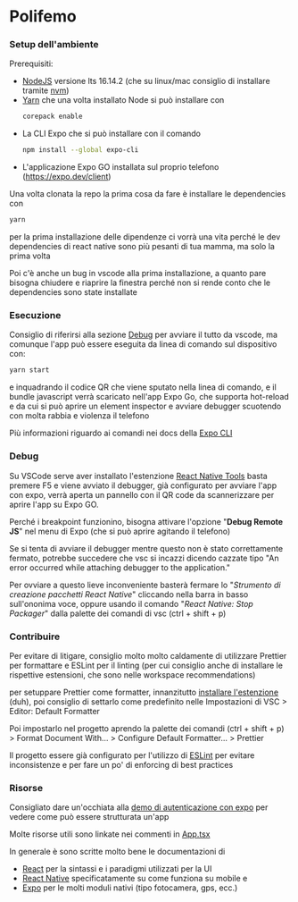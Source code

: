 # Polifemo

### Setup dell'ambiente

Prerequisiti:

- [NodeJS](http://nodejs.org/) versione lts 16.14.2 (che su linux/mac consiglio di installare
  tramite [nvm](https://github.com/nvm-sh/nvm))
- [Yarn](https://yarnpkg.com) che una volta installato Node si può installare con
  ```sh
  corepack enable
  ```
- La CLI Expo che si può installare con il comando
  ```sh
  npm install --global expo-cli
  ```
- L'applicazione Expo GO installata sul proprio telefono (https://expo.dev/client)

Una volta clonata la repo la prima cosa da fare è installare le dependencies con

```sh
yarn
```

per la prima installazione delle dipendenze ci vorrà una vita perché le dev dependencies di react native sono più
pesanti di tua mamma, ma solo la prima volta

Poi c'è anche un bug in vscode alla prima installazione, a quanto pare bisogna chiudere e riaprire
la finestra perché non si rende conto che le dependencies sono state installate

### Esecuzione

Consiglio di riferirsi alla sezione [Debug](#debug) per avviare il tutto da vscode, ma comunque
l'app può essere eseguita da linea di comando sul dispositivo con:

```sh
yarn start
```

e inquadrando il codice QR che viene sputato nella linea di comando, e il bundle javascript verrà
scaricato nell'app Expo Go, che supporta hot-reload e da cui si può aprire un element inspector e
avviare debugger scuotendo con molta rabbia e violenza il telefono

Più informazioni riguardo ai comandi nei docs della [Expo CLI](https://docs.expo.dev/workflow/expo-cli/)

### Debug

Su VSCode serve aver installato l'estenzione [React Native Tools](https://marketplace.visualstudio.com/items?itemName=msjsdiag.vscode-react-native)
basta premere F5 e viene avviato il debugger, già configurato per avviare l'app con expo,
verrà aperta un pannello con il QR code da scannerizzare per aprire l'app su Expo GO.

Perché i breakpoint funzionino, bisogna attivare l'opzione "**Debug Remote JS**" nel menu di Expo
(che si può aprire agitando il telefono)

Se si tenta di avviare il debugger mentre questo non è stato correttamente fermato, potrebbe succedere
che vsc si incazzi dicendo cazzate tipo "An error occurred while attaching debugger to the application."

Per ovviare a questo lieve inconveniente basterà fermare lo "_Strumento di creazione pacchetti React Native_"
cliccando nella barra in basso sull'ononima voce, oppure usando il comando "_React Native: Stop Packager_"
dalla palette dei comandi di vsc (ctrl + shift + p)

### Contribuire

Per evitare di litigare, consiglio molto molto caldamente di utilizzare Prettier per formattare e
ESLint per il linting (per cui consiglio anche di installare le rispettive estensioni, che sono
nelle workspace recommendations)

per setuppare Prettier come formatter, innanzitutto [installare l'estenzione](https://marketplace.visualstudio.com/items?itemName=esbenp.prettier-vscode)
(duh), poi consiglio di settarlo come predefinito nelle Impostazioni di VSC > Editor: Default Formatter

Poi impostarlo nel progetto aprendo la palette dei comandi (ctrl + shift + p) >
Format Document With... > Configure Default Formatter... > Prettier

Il progetto essere già configurato per l'utilizzo di [ESLint](https://marketplace.visualstudio.com/items?itemName=dbaeumer.vscode-eslint)
per evitare inconsistenze e per fare un po' di enforcing di best practices

### Risorse

Consigliato dare un'occhiata alla [demo di autenticazione con expo](https://github.com/toto04/poliauth-expo-demo)
per vedere come può essere strutturata un'app

Molte risorse utili sono linkate nei commenti in [App.tsx](App.tsx)

In generale è sono scritte molto bene le documentazioni di

- [React](https://it.reactjs.org/docs/getting-started.html)
  per la sintassi e i paradigmi utilizzati per la UI
- [React Native](https://reactnative.dev/docs/getting-started)
  specificatamente su come funziona su mobile e
- [Expo](https://docs.expo.dev) per le molti moduli nativi
  (tipo fotocamera, gps, ecc.)

